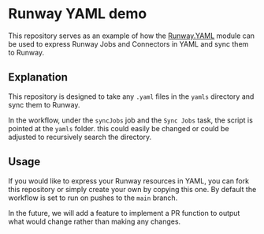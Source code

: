 # Runway YAML demo

This repository serves as an example of how the [Runway.YAML](https://github.com/runway-software/runway-powershell-yaml) module can be used to express Runway Jobs and Connectors in YAML and sync them to Runway.

## Explanation

This repository is designed to take any `.yaml` files in the `yamls` directory and sync them to Runway.

In the workflow, under the `syncJobs` job and the `Sync Jobs` task, the script is pointed at the `yamls` folder. this could easily be changed or could be adjusted to recursively search the directory.

## Usage

If you would like to express your Runway resources in YAML, you can fork this repository or simply create your own by copying this one. By default the workflow is set to run on pushes to the `main` branch.

In the future, we will add a feature to implement a PR function to output what would change rather than making any changes.